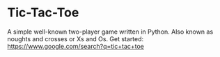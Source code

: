 # Tic-Tac-Toe
A simple well-known two-player game written in Python. Also known as noughts and crosses or Xs and Os.
Get started: https://www.google.com/search?q=tic+tac+toe
